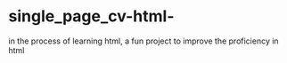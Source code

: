 # single_page_cv-html-
in the process of learning html, a fun project to improve the proficiency in html
